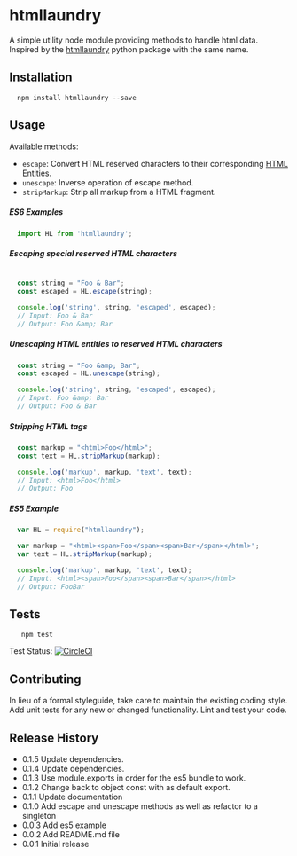 htmllaundry 
=========

A simple utility node module providing methods to handle html data. Inspired by the [htmllaundry](https://pypi.python.org/pypi/htmllaundry) python package with the same name.

## Installation

```shell
  npm install htmllaundry --save
```

## Usage

Available methods: 
- `escape`: Convert HTML reserved characters to their corresponding [HTML Entities](https://www.w3schools.com/html/html_entities.asp). 
- `unescape`: Inverse operation of escape method.
- `stripMarkup`: Strip all markup from a HTML fragment.

##### ES6 Examples
```js
  import HL from 'htmllaundry';
```
##### Escaping special reserved HTML characters
```js
 
  const string = "Foo & Bar";
  const escaped = HL.escape(string);

  console.log('string', string, 'escaped', escaped);
  // Input: Foo & Bar
  // Output: Foo &amp; Bar
```

##### Unescaping HTML entities to reserved HTML characters
```js
  const string = "Foo &amp; Bar";
  const escaped = HL.unescape(string);

  console.log('string', string, 'escaped', escaped);
  // Input: Foo &amp; Bar
  // Output: Foo & Bar
```

##### Stripping HTML tags
```js
  const markup = "<html>Foo</html>";
  const text = HL.stripMarkup(markup);

  console.log('markup', markup, 'text', text);
  // Input: <html>Foo</html>
  // Output: Foo
```

##### ES5 Example
```js
  var HL = require("htmllaundry");

  var markup = "<html><span>Foo</span><span>Bar</span></html>";
  var text = HL.stripMarkup(markup);

  console.log('markup', markup, 'text', text);
  // Input: <html><span>Foo</span><span>Bar</span></html>
  // Output: FooBar
```

## Tests

```shell
   npm test
```
Test Status: [![CircleCI](https://circleci.com/gh/redian/htmllaundry/tree/master.svg?style=svg)](https://circleci.com/gh/redian/htmllaundry/tree/master)

## Contributing

In lieu of a formal styleguide, take care to maintain the existing coding style.
Add unit tests for any new or changed functionality. Lint and test your code.

## Release History
* 0.1.5 Update dependencies.
* 0.1.4 Update dependencies.
* 0.1.3 Use module.exports in order for the es5 bundle to work.
* 0.1.2 Change back to object const with as default export.
* 0.1.1 Update documentation
* 0.1.0 Add escape and unescape methods as well as refactor to a singleton 
* 0.0.3 Add es5 example
* 0.0.2 Add README.md file
* 0.0.1 Initial release
